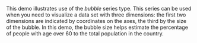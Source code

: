 This demo illustrates use of&nbsp;the _bubble_ series type. This series can be&nbsp;used when you need to&nbsp;visualize a&nbsp;data set with three dimensions: the first two dimensions are indicated by&nbsp;coordinates on&nbsp;the axes, the third by&nbsp;the size of&nbsp;the bubble. In&nbsp;this demo, the bubble size helps estimate the percentage of&nbsp;people with age over 60&nbsp;to&nbsp;the total population in&nbsp;the country.
<!--split-->